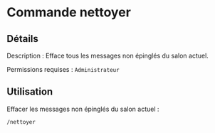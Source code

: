 # Commande nettoyer

## Détails

<!-- --8<-- [start:details] -->
Description : Efface tous les messages non épinglés du salon actuel.

Permissions requises : `Administrateur`
<!-- --8<-- [end:details] -->

## Utilisation

<!-- --8<-- [start:utilisation] -->
Effacer les messages non épinglés du salon actuel :

```text
/nettoyer
```
<!-- --8<-- [end:utilisation] -->
